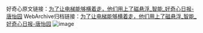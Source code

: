 好奇心原文链接：[为了让电梯能够横着走，他们用上了磁悬浮_智能_好奇心日报-唐怡园](https://www.qdaily.com/articles/4041.html)
WebArchive归档链接：[为了让电梯能够横着走，他们用上了磁悬浮_智能_好奇心日报-唐怡园](http://web.archive.org/web/20170708152234/http://www.qdaily.com:80/articles/4041.html)
![image](http://ww3.sinaimg.cn/large/007d5XDply1g3vdvwpimrj30u03cs4qp)